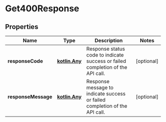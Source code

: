 
# Get400Response

## Properties
Name | Type | Description | Notes
------------ | ------------- | ------------- | -------------
**responseCode** | [**kotlin.Any**](.md) | Response status code to indicate success or failed completion of the API call. |  [optional]
**responseMessage** | [**kotlin.Any**](.md) | Response message to indicate success or failed completion of the API call. |  [optional]



